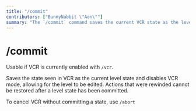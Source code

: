 ```yaml
---
title: "/commit"
contributors: ["BunnyNabbit \"Aon\""]
summary: "The `/commit` command saves the current VCR state as the level state."
---
```

# /commit
Usable if VCR is currently enabled with `/vcr`.

Saves the state seen in VCR as the current level state and disables VCR mode, allowing for the level to be edited. Actions that were rewinded cannot be restored after a level state has been committed.

To cancel VCR without committing a state, use `/abort`
